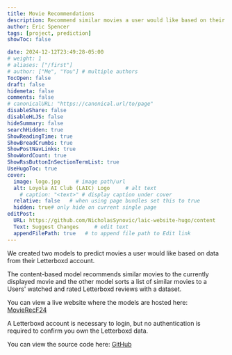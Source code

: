 ```yaml
---
title: Movie Recommendations
description: Recommend similar movies a user would like based on their Letterboxd account
author: Eric Spencer
tags: [project, prediction]
showToc: false

date: 2024-12-12T23:49:28-05:00
# weight: 1
# aliases: ["/first"]
# author: ["Me", "You"] # multiple authors
TocOpen: false
draft: false
hidemeta: false
comments: false
# canonicalURL: "https://canonical.url/to/page"
disableShare: false
disableHLJS: false
hideSummary: false
searchHidden: true
ShowReadingTime: true
ShowBreadCrumbs: true
ShowPostNavLinks: true
ShowWordCount: true
ShowRssButtonInSectionTermList: true
UseHugoToc: true
cover:
  image: logo.jpg     # image path/url
  alt: Loyola AI Club (LAIC) Logo     # alt text
    # caption: "<text>" # display caption under cover
  relative: false   # when using page bundles set this to true
  hidden: true# only hide on current single page
editPost:
  URL: https://github.com/NicholasSynovic/laic-website-hugo/content
  Text: Suggest Changes     # edit text
  appendFilePath: true   # to append file path to Edit link
---
```


We created two models to predict movies a user would like based on data from their
Letterboxd account. 

The content-based model recommends similar movies to the currently displayed movie and
the other model sorts a list of similar movies to a Users' watched and rated Letterboxd
reviews with a dataset.

You can view a live website where the models are hosted here:
[MovieRecF24](https://movierec-f24-e040c420e2f6.herokuapp.com)

A Letterboxd account is necessary to login, but no authentication is required to confirm
you own the Letterboxd data.

You can view the source code here:
[GitHub](https://github.com/loyolaAI/MovieRec-F24)

